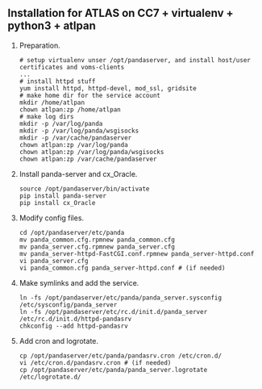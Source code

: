Installation for ATLAS on CC7 + virtualenv + python3 + atlpan
--------------------

1. Preparation.
   ```
   # setup virtualenv unser /opt/pandaserver, and install host/user certificates and voms-clients
   ...
   # install httpd stuff
   yum install httpd, httpd-devel, mod_ssl, gridsite
   # make home dir for the service account
   mkdir /home/atlpan
   chown atlpan:zp /home/atlpan
   # make log dirs
   mkdir -p /var/log/panda
   mkdir -p /var/log/panda/wsgisocks
   mkdir -p /var/cache/pandaserver
   chown atlpan:zp /var/log/panda
   chown atlpan:zp /var/log/panda/wsgisocks
   chown atlpan:zp /var/cache/pandaserver
   ```
1. Install panda-server and cx_Oracle.
   ```
   source /opt/pandaserver/bin/activate
   pip install panda-server
   pip install cx_Oracle
   ``` 
   
1. Modify config files.
   ```
   cd /opt/pandaserver/etc/panda
   mv panda_common.cfg.rpmnew panda_common.cfg
   mv panda_server.cfg.rpmnew panda_server.cfg       
   mv panda_server-httpd-FastCGI.conf.rpmnew panda_server-httpd.conf        
   vi panda_server.cfg
   vi panda_common.cfg panda_server-httpd.conf # (if needed)
   ```
1. Make symlinks and add the service.
   ```
   ln -fs /opt/pandaserver/etc/panda/panda_server.sysconfig /etc/sysconfig/panda_server
   ln -fs /opt/pandaserver/etc/rc.d/init.d/panda_server /etc/rc.d/init.d/httpd-pandasrv
   chkconfig --add httpd-pandasrv
   ```
1. Add cron and logrotate.
   ```
   cp /opt/pandaserver/etc/panda/pandasrv.cron /etc/cron.d/
   vi /etc/cron.d/pandasrv.cron # (if needed)
   cp /opt/pandaserver/etc/panda/panda_server.logrotate /etc/logrotate.d/
   ``` 
